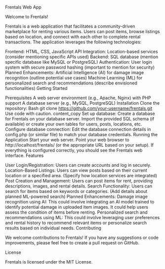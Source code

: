 Frentals Web App

Welcome to Frentals!

Frentals is a web application that facilitates a community-driven marketplace for renting various items. Users can post items, browse listings based on location, and connect with each other to complete rental transactions. The application leverages the following technologies:

Frontend: HTML, CSS, JavaScript
API Integration: Location-based services (consider mentioning specific APIs used)
Backend: SQL database (mention specific database like MySQL or PostgreSQL)
Authentication: User login system with secure password hashing (important to mention for security)
Planned Enhancements:
Artificial Intelligence (AI) for damage image recognition (outline potential use cases)
Machine Learning (ML) for personalized search and recommendations (describe envisioned functionalities)
Getting Started

Prerequisites
A web server environment (e.g., Apache, Nginx) with PHP support
A database server (e.g., MySQL, PostgreSQL)
Installation
Clone the repository:
Bash
git clone https://github.com/your-username/frentals.git
Use code with caution.
content_copy
Set up database:
Create a database for Frentals on your database server.
Import the provided SQL schema (if available) or create your own tables for users, posts, locations, etc.
Configure database connection:
Edit the database connection details in config.php (or similar file) to match your database credentials.
Running the Application
Start your web server.
Point your web browser to http://localhost/frentals/ (or the appropriate URL based on your setup).
If everything is configured correctly, you should see the Frentals web interface.
Features

User Login/Registration: Users can create accounts and log in securely.
Location-Based Listings: Users can view posts based on their current location or a specified area. (Specify how location services are integrated)
Post Creation and Management: Users can post items for rent, providing descriptions, images, and rental details.
Search Functionality: Users can search for items based on keywords or categories. (Add details about planned ML-powered search)
Planned Enhancements:
Damage image recognition using AI: This could involve integrating an AI model trained to identify potential damage in uploaded item images. It could help users assess the condition of items before renting.
Personalized search and recommendations using ML: This could involve leveraging user preferences and rental history to recommend relevant items or personalize search results based on individual needs.
Contributing

We welcome contributions to Frentals! If you have any suggestions or code improvements, please feel free to create a pull request on GitHub.

License

Frentals is licensed under the MIT License.